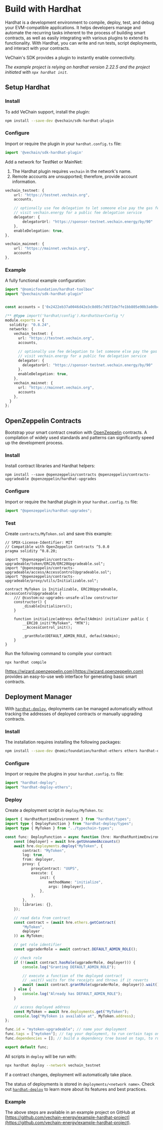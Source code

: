 # Build with Hardhat

Hardhat is a development environment to compile, deploy, test, and debug your EVM-compatible applications. It helps developers manage and automate the recurring tasks inherent to the process of building smart contracts, as well as easily integrating with various plugins to extend its functionality. With Hardhat, you can write and run tests, script deployments, and interact with your contracts.

VeChain's SDK provides a plugin to instantly enable connectivity.

_The example project is relying on hardhat version 2.22.5 and the project initiated with `npx hardhat init`._

## Setup Hardhat

### Install

To add VeChain support, install the plugin:

```bash
npm install --save-dev @vechain/sdk-hardhat-plugin
```

### Configure

Import or require the plugin in your `hardhat.config.ts` file:

```ts
import '@vechain/sdk-hardhat-plugin'
```

Add a network for TestNet or MainNet:

1. The Hardhat plugin requires `vechain` in the network's name.
2. Remote accounts are unsupported; therefore, provide account information.

```ts
vechain_testnet: {
    url: "https://testnet.vechain.org",
    accounts,

    // optionally use fee delegation to let someone else pay the gas fees
    // visit vechain.energy for a public fee delegation service
    delegator: {
        delegatorUrl: "https://sponsor-testnet.vechain.energy/by/90"
    },
    enableDelegation: true,
},

vechain_mainnet: {
    url: "https://mainnet.vechain.org",
    accounts
},
```

### Example

A fully functional example configuration:

```ts
import "@nomicfoundation/hardhat-toolbox"
import "@vechain/sdk-hardhat-plugin"


const accounts = ['0x2422eb37a0046d42e3c8d05c7d972de7fe1bb805e90b3a0dbc7d12b4d444c634']

/** @type import('hardhat/config').HardhatUserConfig */
module.exports = {
  solidity: "0.8.24",
  networks: {
    vechain_testnet: {
      url: "https://testnet.vechain.org",
      accounts,

      // optionally use fee delegation to let someone else pay the gas fees
      // visit vechain.energy for a public fee delegation service
      delegator: {
        delegatorUrl: "https://sponsor-testnet.vechain.energy/by/90"
      },
      enableDelegation: true,
    },
    vechain_mainnet: {
      url: "https://mainnet.vechain.org",
      accounts
    },
  }
};
```

## OpenZeppelin Contracts

Bootstrap your smart contract creation with [OpenZeppelin](https://www.openzeppelin.com/contracts) contracts. A compilation of widely used standards and patterns can significantly speed up the development process.

### Install

Install contract libraries and Hardhat helpers:

```shell
npm install --save @openzeppelin/contracts @openzeppelin/contracts-upgradeable @openzeppelin/hardhat-upgrades
```

### Configure

Import or require the hardhat plugin in your `hardhat.config.ts` file:

```ts
import "@openzeppelin/hardhat-upgrades";
```

### Test

Create `contracts/MyToken.sol` and save this example:

```sol
// SPDX-License-Identifier: MIT
// Compatible with OpenZeppelin Contracts ^5.0.0
pragma solidity ^0.8.20;

import "@openzeppelin/contracts-upgradeable/token/ERC20/ERC20Upgradeable.sol";
import "@openzeppelin/contracts-upgradeable/access/AccessControlUpgradeable.sol";
import "@openzeppelin/contracts-upgradeable/proxy/utils/Initializable.sol";

contract MyToken is Initializable, ERC20Upgradeable, AccessControlUpgradeable {
    /// @custom:oz-upgrades-unsafe-allow constructor
    constructor() {
        _disableInitializers();
    }

    function initialize(address defaultAdmin) initializer public {
        __ERC20_init("MyToken", "MTK");
        __AccessControl_init();

        _grantRole(DEFAULT_ADMIN_ROLE, defaultAdmin);
    }
}
```

Run the following command to compile your contract:

```shell
npx hardhat compile
```

[https://wizard.openzeppelin.com](https://wizard.openzeppelin.com) provides an easy-to-use web interface for generating basic smart contracts.

## Deployment Manager

With [`hardhat-deploy`](https://github.com/wighawag/hardhat-deploy), deployments can be managed automatically without tracking the addresses of deployed contracts or manually upgrading contracts.

### Install

The installation requires installing the following packages:

```bash
npm install --save-dev @nomicfoundation/hardhat-ethers ethers hardhat-deploy hardhat-deploy-ethers
```

### Configure

Import or require the plugins in your `hardhat.config.ts` file:

```ts
import "hardhat-deploy";
import "hardhat-deploy-ethers";
```

### Deploy

Create a deployment script in `deploy/MyToken.ts`:

```ts
import { HardhatRuntimeEnvironment } from "hardhat/types";
import type { DeployFunction } from "hardhat-deploy/types";
import type { MyToken } from "../typechain-types";

const func: DeployFunction = async function (hre: HardhatRuntimeEnvironment) {
    const [deployer] = await hre.getUnnamedAccounts()
    await hre.deployments.deploy("MyToken", {
        contract: "MyToken",
        log: true,
        from: deployer,
        proxy: {
            proxyContract: "UUPS",
            execute: {
                init: {
                    methodName: "initialize",
                    args: [deployer],
                },
            },
        },
        libraries: {},
    });

    // read data from contract
    const contract = (await hre.ethers.getContract(
        "MyToken",
        deployer
    )) as MyToken;

    // get role identifier
    const ugpraderRole = await contract.DEFAULT_ADMIN_ROLE();

    // check role
    if (!(await contract.hasRole(ugpraderRole, deployer))) {
        console.log("Granting DEFAULT_ADMIN_ROLE");

        // execute a function of the deployed contract
        // .wait() waits for the receipts and throws if it reverts
        await (await contract.grantRole(ugpraderRole, deployer)).wait();
    } else {
        console.log("Already has DEFAULT_ADMIN_ROLE");
    }

    // access deployed address
    const MyToken = await hre.deployments.get("MyToken");
    console.log("MyToken is available at", MyToken.address);
};

func.id = "mytoken-upgradeable"; // name your deployment
func.tags = ["mytoken"]; // tag your deployment, to run certain tags only
func.dependencies = []; // build a dependency tree based on tags, to run deployments in a certain order

export default func;
```

All scripts in `deploy` will be run with:

```bash
npx hardhat deploy --network vechain_testnet
```

If a contract changes, deployment will automatically take place.

The status of deployments is stored in `deployments/<network name>`. Check out [`hardhat-deploy`](https://github.com/wighawag/hardhat-deploy) to learn more about its features and best practices.

### Example

The above steps are available in an example project on GitHub at [https://github.com/vechain-energy/example-hardhat-project](https://github.com/vechain-energy/example-hardhat-project).

